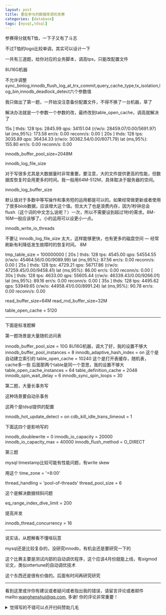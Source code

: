 ```yaml
---
layout: post
title: 重在参与的数据库调优竞赛
categories: [database]
tags: [mysql,tdsql]
---
```


参赛得分就有T恤，一下子又有了斗志

不过T恤的logo比较单调，其实可以设计一下

<!-- more -->

一共有三道题，给你对应的业务脚本，调高tps，只能改配置文件

8U16G机器

不允许调整sync_binlog,innodb_flush_log_at_trx_commit,query_cache_type,tx_isolation,log_bin,innodb_deadlock_detect六个参数值



我只做出了第一题，一开始没注意备份配置文件，不得不换了一台机器，草了

解决办法就是一个参数一个参数的改，最终改到table_open_cache，调高就解决了

 15s ] thds: 128 tps: 2845.99 qps: 34151.04 (r/w/o: 28459.07/0.00/5691.97) lat (ms,95%): 173.58 err/s: 0.00 reconn/s: 0.00
[ 20s ] thds: 128 tps: 3035.89 qps: 36434.33 (r/w/o: 30362.54/0.00/6071.79) lat (ms,95%): 155.80 err/s: 0.00 reconn/s: 0.00

innodb_buffer_pool_size=2048M

 innodb_log_file_size

对于写很多尤其是大数据量时非常重要。要注意，大的文件提供更高的性能，但数据库恢复时会用更多的时间。我一般用64M-512M，具体取决于服务器的空间。


innodb_log_buffer_size

默认值对于多数中等写操作和事务短的运用都是可以的。如果经常做更新或者使用了很多blob数据，应该增大这个值。但太大了也是浪费内存，因为1秒钟总会 flush（这个词的中文怎么说呢？）一次，所以不需要设到超过1秒的需求。8M-16M一般应该够了。小的运用可以设更小一点。


innodb_write_io_threads


不要让 innodb_log_file_size 太大，这样能够更快，也有更多的磁盘空间 — 经常刷新有利降低发生故障时的恢复时间。
8M


tmp_table_size = 100000000
[ 20s ] thds: 128 tps: 4545.00 qps: 54554.55 (r/w/o: 45464.56/0.00/9089.99) lat (ms,95%): 87.56 err/s: 0.00 reconn/s: 0.00
[ 25s ] thds: 128 tps: 4729.21 qps: 56717.86 (r/w/o: 47259.45/0.00/9458.41) lat (ms,95%): 86.00 err/s: 0.00 reconn/s: 0.00
[ 30s ] thds: 128 tps: 4633.00 qps: 55605.44 (r/w/o: 46339.43/0.00/9266.01) lat (ms,95%): 89.16 err/s: 0.00 reconn/s: 0.00
[ 35s ] thds: 128 tps: 4495.62 qps: 53949.65 (r/w/o: 44958.41/0.00/8991.24) lat (ms,95%): 90.78 err/s: 0.00 reconn/s: 0.00



read_buffer_size=64M
read_rnd_buffer_size=32M

table_open_cache = 5120

---

下面是标准题解



第一题场景是大量随机访问表

innodb_buffer_pool_size = 10G 8U16G机器，调大了好，我的设置不够大
 innodb_buffer_pool_instances = 8
 innodb_adaptive_hash_index = on 这个是自动建立索引的
 table_open_cache = 10240 这个是打开表缓存，随机表，cache多一些 后面那两个table是同一个意思，我的设置不够大
 table_open_cache_instances = 64
 table_definition_cache = 2048
 innodb_spin_wait_delay = 6
 innodb_sync_spin_loops = 30



第二题，大量长事务写

这种场景要自动杀事务

这两个是tdsql提供的配置

innodb_hot_update_detect = on
 cdb_kill_idle_trans_timeout = 1

下面这四个是影响写的

 innodb_doublewrite = 0
 innodb_io_capacity = 20000
 innodb_io_capacity_max = 40000
 innodb_flush_method = O_DIRECT



第三题

mysql timestamp比较可能有性能问题，有write skew

用这个 time_zone = '+8:00'

 thread_handling = 'pool-of-threads'
 thread_pool_size = 6

这个是解决数据倾斜问题

 eq_range_index_dive_limit = 200

提高并发

 innodb_thread_concurrency = 16

---

说实话，从题解看不懂啥玩意

mysql还是比较复杂的，没研究innodb，有机会还是要研究一下的

这个比赛主要是测试内部的自动调优程序，这个应该4月份就能上线，有sigmod论文，类似ottertune的自动调优技术

这个东西还是很有价值的。后面有时间再研究研究

---

看到这里或许你有建议或者疑问或者指出我的错误，请留言评论或者邮件mailto:wanghenshui@qq.com, 多谢!  你的评论非常重要！
<details>
<summary>觉得写的不错可以点开扫码赞助几毛</summary>
<img src="https://wanghenshui.github.io/assets/wepay.png" alt="微信转账">
</details>
